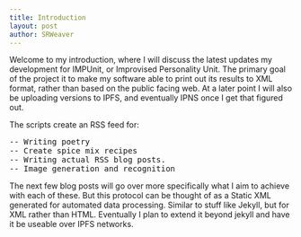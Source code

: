 ```yaml
---
title: Introduction
layout: post
author: SRWeaver
---
```

Welcome to my introduction, where I will discuss the latest updates my development for IMPUnit, or Improvised Personality Unit. The primary goal of the project it to make my software able to print out its results to XML format, rather than based on the public facing web. At a later point I will also be uploading versions to IPFS, and eventually IPNS once I get that figured out.

The scripts create an RSS feed for:

<pre>
-- Writing poetry
-- Create spice mix recipes
-- Writing actual RSS blog posts.
-- Image generation and recognition
</pre>

The next few blog posts will go over more specifically what I aim to achieve with each of these. But this protocol can be thought of as a Static XML generated for automated data processing. Similar to stuff like Jekyll, but for XML rather than HTML. Eventually I plan to extend it beyond jekyll and have it be useable over IPFS networks.
